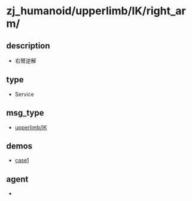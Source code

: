 
# zj_humanoid/upperlimb/IK/right_arm/

## description
- 右臂逆解


## type
- Service

## msg_type
- [upperlimb/IK](../../../../zj_humanoid_types.md#upperlimb/IK)

## demos
- [case1](./case1.yaml)


## agent
- 


